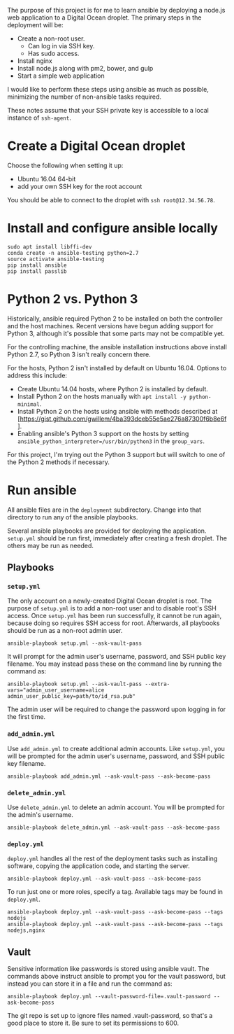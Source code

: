 The purpose of this project is for me to learn ansible by deploying a node.js web application to a Digital Ocean droplet. The primary steps in the deployment will be:

- Create a non-root user.
  - Can log in via SSH key.
  - Has sudo access.
- Install nginx
- Install node.js along with pm2, bower, and gulp
- Start a simple web application

I would like to perform these steps using ansible as much as possible, minimizing the number of non-ansible tasks required.

These notes assume that your SSH private key is accessible to a local instance of `ssh-agent`.

# Create a Digital Ocean droplet

Choose the following when setting it up:

- Ubuntu 16.04 64-bit
- add your own SSH key for the root account

You should be able to connect to the droplet with `ssh root@12.34.56.78`.

# Install and configure ansible locally

```
sudo apt install libffi-dev
conda create -n ansible-testing python=2.7
source activate ansible-testing
pip install ansible
pip install passlib
```

# Python 2 vs. Python 3

Historically, ansible required Python 2 to be installed on both the controller and the host machines. Recent versions have begun adding support for Python 3, although it's possible that some parts may not be compatible yet.

For the controlling machine, the ansible installation instructions above install Python 2.7, so Python 3 isn't really concern there.

For the hosts, Python 2 isn't installed by default on Ubuntu 16.04. Options to address this include:

- Create Ubuntu 14.04 hosts, where Python 2 is installed by default.
- Install Python 2 on the hosts manually with `apt install -y python-minimal`.
- Install Python 2 on the hosts using ansible with methods described at [https://gist.github.com/gwillem/4ba393dceb55e5ae276a87300f6b8e6f].
- Enabling ansible's Python 3 support on the hosts by setting `ansible_python_interpreter=/usr/bin/python3` in the `group_vars`.

For this project, I'm trying out the Python 3 support but will switch to one of the Python 2 methods if necessary.

# Run ansible

All ansible files are in the `deployment` subdirectory. Change into that directory to run any of the ansible playbooks.

Several ansible playbooks are provided for deploying the application. `setup.yml` should be run first, immediately after creating a fresh droplet. The others may be run as needed.

## Playbooks

### `setup.yml`

The only account on a newly-created Digital Ocean droplet is root. The purpose of `setup.yml` is to add a non-root user and to disable root's SSH access. Once `setup.yml` has been run successfully, it cannot be run again, because doing so requires SSH access for root. Afterwards, all playbooks should be run as a non-root admin user.

```
ansible-playbook setup.yml --ask-vault-pass
```

It will prompt for the admin user's username, password, and SSH public key filename. You may instead pass these on the command line by running the command as:

```
ansible-playbook setup.yml --ask-vault-pass --extra-vars="admin_user_username=alice admin_user_public_key=path/to/id_rsa.pub"
```

The admin user will be required to change the password upon logging in for the first time.

### `add_admin.yml`

Use `add_admin.yml` to create additional admin accounts. Like `setup.yml`, you will be prompted for the admin user's username, password, and SSH public key filename.

```
ansible-playbook add_admin.yml --ask-vault-pass --ask-become-pass
```

### `delete_admin.yml`

Use `delete_admin.yml` to delete an admin account. You will be prompted for the admin's username.

```
ansible-playbook delete_admin.yml --ask-vault-pass --ask-become-pass
```

### `deploy.yml`

`deploy.yml` handles all the rest of the deployment tasks such as installing software, copying the application code, and starting the server.

```
ansible-playbook deploy.yml --ask-vault-pass --ask-become-pass
```

To run just one or more roles, specify a tag. Available tags may be found in `deploy.yml`.

```
ansible-playbook deploy.yml --ask-vault-pass --ask-become-pass --tags nodejs
ansible-playbook deploy.yml --ask-vault-pass --ask-become-pass --tags nodejs,nginx
```

## Vault

Sensitive information like passwords is stored using ansible vault. The commands above instruct ansible to prompt you for the vault password, but instead you can store it in a file and run the command as:

```
ansible-playbook deploy.yml --vault-password-file=.vault-password --ask-become-pass
```

The git repo is set up to ignore files named .vault-password, so that's a good place to store it. Be sure to set its permissions to 600.

